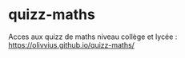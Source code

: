 # quizz-maths

Acces aux quizz de maths niveau collège et lycée : https://olivvius.github.io/quizz-maths/
